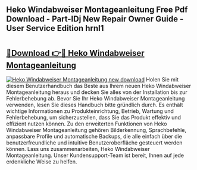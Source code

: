## Heko Windabweiser Montageanleitung Free Pdf Download - Part-IDj New Repair Owner Guide - User Service Edition hrnI1

# <h2><a href="http://df7a4t.blite.top/?on=Heko+Windabweiser+Montageanleitung">🔗Download 👉🔴 Heko Windabweiser Montageanleitung</a></h2>

[![Heko Windabweiser Montageanleitung new download](https://i.imgur.com/lujVjoI.png)](http://df7a4t.blite.top/?on=Heko+Windabweiser+Montageanleitung)
Holen Sie mit diesem Benutzerhandbuch das Beste aus Ihrem neuen Heko Windabweiser Montageanleitung heraus und decken Sie alles von der Installation bis zur Fehlerbehebung ab. Bevor Sie Ihr Heko Windabweiser Montageanleitung verwenden, lesen Sie dieses Handbuch bitte gründlich durch. Es enthält wichtige Informationen zu Produkteinrichtung, Betrieb, Wartung und Fehlerbehebung, um sicherzustellen, dass Sie das Produkt effektiv und effizient nutzen können. Zu den erweiterten Funktionen von Heko Windabweiser Montageanleitung gehören Bilderkennung, Sprachbefehle, anpassbare Profile und automatische Backups, die alle einfach über die benutzerfreundliche und intuitive Benutzeroberfläche gesteuert werden können. Lass uns zusammenarbeiten, Heko Windabweiser Montageanleitung. Unser Kundensupport-Team ist bereit, Ihnen auf jede erdenkliche Weise zu helfen.
